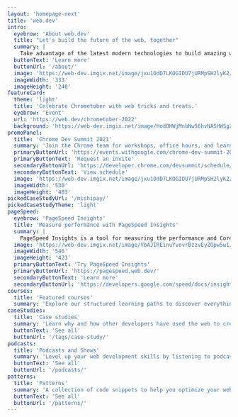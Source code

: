 ```yaml
---
layout: 'homepage-next'
title: 'web.dev'
intro:
  eyebrow: 'About web.dev'
  title: "Let's build the future of the web, together"
  summary: |
    Take advantage of the latest modern technologies to build amazing web experiences for everyone.
  buttonText: 'Learn more'
  buttonUrl: '/about/'
  image: 'https://web-dev.imgix.net/image/jxu1OdD7LKOGIDU7jURMpSH2lyK2/zrBPJq27O4Hs8haszVnK.svg'
  imageWidth: '333'
  imageHeight: '240'
featureCard:
  theme: 'light'
  title: 'Celebrate Chrometober with web tricks and treats.'
  eyebrow: 'Event'
  url: 'https://web.dev/chrometober-2022'
  background: 'https://web-dev.imgix.net/image/HodOHWjMnbNw56hvNASHWSgZyAf2/AwSceHfK5B3n1z1XSx1Z.gif'
promoPanel:
  title: 'Chrome Dev Summit 2021'
  summary: 'Join the Chrome team for workshops, office hours, and learning lounges taking place throughout November.'
  primaryButtonUrl: 'https://events.withgoogle.com/chrome-dev-summit-2021/registrations/new/details/'
  primaryButtonText: 'Request an invite'
  secondaryButtonUrl: 'https://developer.chrome.com/devsummit/schedule/'
  secondaryButtonText: 'View schedule'
  image: 'https://web-dev.imgix.net/image/jxu1OdD7LKOGIDU7jURMpSH2lyK2/KwS4L954TzN3KK3pWmtA.svg'
  imageWidth: '530'
  imageHeight: '483'
pickedCaseStudyUrl: '/mishipay/'
pickedCaseStudyTheme: 'light'
pageSpeed:
  eyebrow: 'PageSpeed Insights'
  title: 'Measure performance with PageSpeed Insights'
  summary: |
    PageSpeed Insights is a tool for measuring the performance and Core Web Vitals of a page with lab and field data.
  image: 'https://web-dev.imgix.net/image/VbAJIREinuYvovrBzzvEyZOpw5w1/6Ye3EKc6quNaopPrigno.png'
  imageWidth: '546'
  imageHeight: '421'
  primaryButtonText: 'Try PageSpeed Insights'
  primaryButtonUrl: 'https://pagespeed.web.dev/'
  secondaryButtonText: 'Learn more'
  secondaryButtonUrl: 'https://developers.google.com/speed/docs/insights/v5/about?hl=en-US&utm_source=PSI&utm_medium=incoming-link&utm_campaign=PSI#faq'
courses:
  title: 'Featured courses'
  summary: 'Explore our structured learning paths to discover everything you need to know about building for the modern web.'
caseStudies:
  title: 'Case studies'
  summary: 'Learn why and how other developers have used the web to create amazing web experiences for their users.'
  buttonText: 'See all'
  buttonUrl: '/tags/case-study/'
podcasts:
  title: 'Podcasts and Shows'
  summary: 'Level up your web development skills by listening to podcasts from Google Developers'
  buttonText: 'See all'
  buttonUrl: '/podcasts/'
patterns:
  title: 'Patterns'
  summary: 'A collection of code snippets to help you optimize your web projects.'
  buttonText: 'See all'
  buttonUrl: '/patterns/'
---
```

